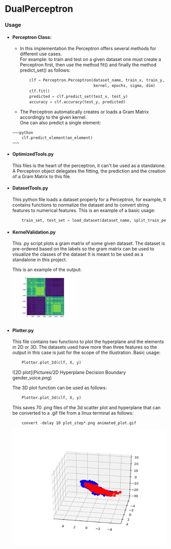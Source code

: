 # DualPerceptron


### Usage
*   #### Perceptron Class:  
    *   In this implementation the Perceptron offers several methods
        for different use cases.  
        For example: to train and test on a given dataset one must create 
        a Perceptron first, then use the method fit() and finally the method 
        predict_set() as follows:  
        
        ```python  
            clf = Perceptron.Perceptron(dataset_name, train_x, train_y, 
                                        kernel, epochs, sigma, dim)  
            clf.fit()  
            predicted = clf.predict_set(test_x, test_y)  
            accuracy = clf.accuracy(test_y, predicted)  
        ```
        
    *    The Perceptron automatically creates or loads a Gram Matrix accordingly to 
        the given kernel.  
        One can also predict a single element:  
        
        ~~~python
            clf.predict_element(an_element)
        ~~~ 

*   #### OptimizedTools.py
    This files is the heart of the perceptron, it can't be used as a standalone.
    A Perceptron object delegates the fitting, the prediction and the creation of a 
    Gram Matrix to this file.
    
*   #### DatasetTools.py
    This python file loads a dataset properly for a Perceptron,
    for example, it contains functions to normalize the dataset and 
    to convert string features to numerical features. 
    This is an example of a basic usage:  
    
    ```python
        train_set, test_set = load_dataset(dataset_name, split_train_percentage, normalize=False, standardize=False)
    ```  
    
*   #### KernelValidation.py
    This .py script plots a gram matrix of some given dataset.
    The dataset is pre-ordered based on the labels so the gram 
    matrix can be used to visualize the classes of the dataset
    It is meant to be used as a standalone in this project.
    
    This is an example of the output:  
    <img src="/Pictures/gender_voice_gram_mat_3_ordered.png" width="200px">  
    
*   #### Plotter.py
    This file contains two functions to plot the hyperplane and the elements 
    in 2D or 3D. The datasets used have more than three features so the output 
    in this case is just for the scope of the illustration.
    Basic usage:
    ```python
        Plotter.plot_2d(clf, X, y)
    ```  
    
    ![2D plot](Pictures/2D Hyperplane Decision Boundary gender_voice.png)
    
    The 3D plot function can be used as follows:
    ```python
        Plotter.plot_3d(clf, X, y)
    ```
    This saves 70 .png files of the 3d scatter plot and hyperplane that
    can be converted to a .gif file from a linux terminal as follows:
    ```
        convert -delay 10 plot_step*.png animated_plot.gif
    ```
    ![3D plot](3D_plots/animated_plot.gif)
            
    
        
        
        
        
